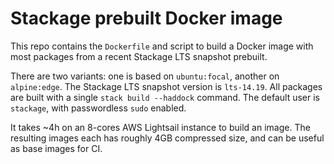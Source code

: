# Stackage prebuilt Docker image

This repo contains the `Dockerfile` and script to build a Docker image with most
packages from a recent Stackage LTS snapshot prebuilt.

There are two variants: one is based on `ubuntu:focal`, another on
`alpine:edge`. The Stackage LTS snapshot version is `lts-14.19`. All packages
are built with a single `stack build --haddock` command. The default user is
`stackage`, with passwordless `sudo` enabled.

It takes ~4h on an 8-cores AWS Lightsail instance to build an image. The
resulting images each has roughly 4GB compressed size, and can be useful as base
images for CI.
